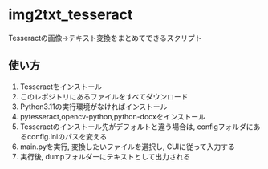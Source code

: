 # img2txt_tesseract
Tesseractの画像→テキスト変換をまとめてできるスクリプト
## 使い方
1. Tesseractをインストール
2. このレポジトリにあるファイルをすべてダウンロード
3. Python3.11の実行環境がなければインストール
4. pytesseract,opencv-python,python-docxをインストール
5. Tesseractのインストール先がデフォルトと違う場合は, configフォルダにあるconfig.iniのパスを変える
6. main.pyを実行, 変換したいファイルを選択し, CUIに従って入力する
7. 実行後, dumpフォルダーにテキストとして出力される
